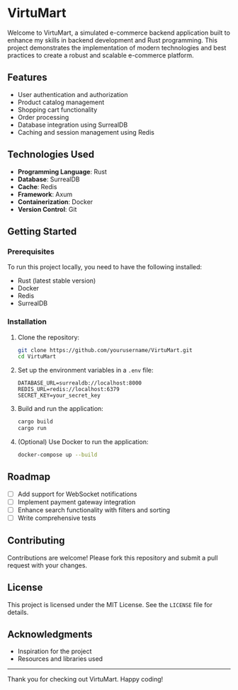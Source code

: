 # VirtuMart

Welcome to VirtuMart, a simulated e-commerce backend application built to enhance my skills in backend development and Rust programming. This project demonstrates the implementation of modern technologies and best practices to create a robust and scalable e-commerce platform.

## Features

- User authentication and authorization
- Product catalog management
- Shopping cart functionality
- Order processing
- Database integration using SurrealDB
- Caching and session management using Redis

## Technologies Used

- **Programming Language**: Rust
- **Database**: SurrealDB
- **Cache**: Redis
- **Framework**: Axum
- **Containerization**: Docker
- **Version Control**: Git

## Getting Started

### Prerequisites

To run this project locally, you need to have the following installed:

- Rust (latest stable version)
- Docker
- Redis
- SurrealDB

### Installation

1. Clone the repository:

   ```bash
   git clone https://github.com/yourusername/VirtuMart.git
   cd VirtuMart
   ```

2. Set up the environment variables in a `.env` file:

   ```env
   DATABASE_URL=surrealdb://localhost:8000
   REDIS_URL=redis://localhost:6379
   SECRET_KEY=your_secret_key
   ```

3. Build and run the application:

   ```bash
   cargo build
   cargo run
   ```

4. (Optional) Use Docker to run the application:

   ```bash
   docker-compose up --build
   ```

## Roadmap

- [ ] Add support for WebSocket notifications
- [ ] Implement payment gateway integration
- [ ] Enhance search functionality with filters and sorting
- [ ] Write comprehensive tests

## Contributing

Contributions are welcome! Please fork this repository and submit a pull request with your changes.

## License

This project is licensed under the MIT License. See the `LICENSE` file for details.

## Acknowledgments

- Inspiration for the project
- Resources and libraries used

---
Thank you for checking out VirtuMart. Happy coding!
